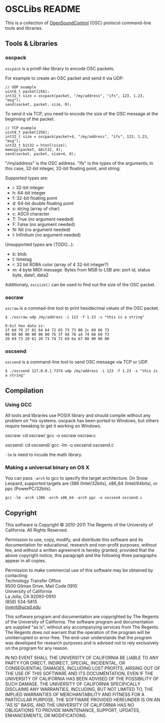 OSCLibs README
==============

This is a collection of [OpenSoundControl](http://opensoundcontrol.org/) (OSC) protocol command-line tools and libraries. 

Tools & Libraries
-----------------

### oscpack

`oscpack` is a printf-like library to encode OSC packets.

For example to create an OSC packet and send it via UDP:

    // UDP example
    uint8_t packet[256];
    int32_t size = oscpack(packet, "/my/address", "ifs", 123, 1.23, "msg"); 
    send(socket, packet, size, 0);

To send it via TCP, you need to encode the size of the OSC message at the
beginning of the packet.

    // TCP example
    uint8_t packet[256];
    int32_t size = oscpack(packet+4, "/my/address", "ifs", 123, 1.23, "msg");
    int32_t bit32 = htonl(size);
    memcpy(packet, &bit32, 4);
    send(socket, packet, size+4, 0);

"/my/address" is the OSC address.
"ifs" is the types of the arguments; in this case, 32-bit integer, 32-bit
floating point, and string.

Supported types are:

*   i: 32-bit integer
*   h: 64-bit integer
*   f: 32-bit floating point
*   d: 64-bit double floating point
*   s: string (array of char)	
*   c: ASCII character
*   T: True  (no argument needed)
*   F: False (no argument needed)
*   N: Nil (no argument needed)
*   I: Infinitum (no argument needed)

Unsupported types are (TODO...):

*   b: blob
*   t: timetag
*   r: 32 bit RGBA color (array of 4 32-bit integer?)
*   m: 4 byte MIDI message. Bytes from MSB to LSB are: 
    port id, status byte, data1, data2

Additionaly, `oscsize()` can be used to find out the size of the OSC packet.

### oscraw

`oscraw` is a commad-line tool to print hexidecimal values of the OSC packet.

    $ ./oscraw udp /my/address -i 123 -f 1.23 -s "this is a string"
    
    8-bit hex data is:
    2f 6d 79 2f 61 64 64 72 65 73 73 00 2c 69 66 73 
    00 00 00 00 00 00 00 7b 3f 9d 70 a4 74 68 69 73 
    20 69 73 20 61 20 73 74 72 69 6e 67 00 00 00 00 
    
### oscsend

`oscsend` is a command-line tool to send OSC message via TCP or UDP.

    $ ./oscsend 127.0.0.1 7374 udp /my/address -i 123 -f 1.23 -s "this is a string"

Compilation
-----------

### Using GCC

All tools and libraries use POSIX library and should compile without any
problem on *nix systems. oscpack has been ported to Windows, but others require
tweaking to get it working on Windows.

oscraw:
    cd oscraw/
    gcc -o oscraw oscraw.c
    
oscsend:
    cd oscsend/
    gcc -lm -o oscsend oscsend.c

`-lm` is need to incude the math library.

### Making a universal binary on OS X

You can pass `-arch` to gcc to specify the target architecture. On Snow Leopard,
supported targets are i386 (Intel/32bits), x86_64 (Intel/64bits), or ppc 
(PowerPC/32bits).

    gcc -lm -arch i386 -arch x86_64 -arch ppc -o oscsend oscsend.c


Copyright
---------

This software is Copyright © 2010-2011 The Regents of the University of California. All Rights Reserved.

Permission to use, copy, modify, and distribute this software and its documentation for educational, research and non-profit purposes, without fee, and without a written agreement is hereby granted, provided that the above copyright notice, this paragraph and the following three paragraphs appear in all copies.

Permission to make commercial use of this software may be obtained by contacting:  
Technology Transfer Office  
9500 Gilman Drive, Mail Code 0910  
University of California  
La Jolla, CA 92093-0910  
(858) 534-5815  
invent@ucsd.edu  

This software program and documentation are copyrighted by The Regents of the University of California. The software program and documentation are supplied "as is", without any accompanying services from The Regents. The Regents does not warrant that the operation of the program will be uninterrupted or error-free. The end-user understands that the program was developed for research purposes and is advised not to rely exclusively on the program for any reason.

IN NO EVENT SHALL THE UNIVERSITY OF CALIFORNIA BE LIABLE TO ANY PARTY FOR DIRECT, INDIRECT, SPECIAL, INCIDENTAL, OR CONSEQUENTIAL DAMAGES, INCLUDING LOST PROFITS, ARISING OUT OF THE USE OF THIS SOFTWARE AND ITS DOCUMENTATION, EVEN IF THE UNIVERSITY OF CALIFORNIA HAS BEEN ADVISED OF THE POSSIBILITY OF SUCH DAMAGE. THE UNIVERSITY OF CALIFORNIA SPECIFICALLY DISCLAIMS ANY WARRANTIES, INCLUDING, BUT NOT LIMITED TO, THE IMPLIED WARRANTIES OF MERCHANTABILITY AND FITNESS FOR A PARTICULAR PURPOSE. THE SOFTWARE PROVIDED HEREUNDER IS ON AN "AS IS" BASIS, AND THE UNIVERSITY OF CALIFORNIA HAS NO OBLIGATIONS TO PROVIDE MAINTENANCE, SUPPORT, UPDATES, ENHANCEMENTS, OR MODIFICATIONS.

